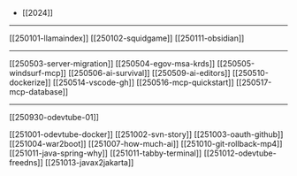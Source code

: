 - [[2024]]

---
[[250101-llamaindex]]
[[250102-squidgame]]
[[250111-obsidian]]

---
[[250503-server-migration]]
[[250504-egov-msa-krds]]
[[250505-windsurf-mcp]]
[[250506-ai-survival]]
[[250509-ai-editors]]
[[250510-dockerize]]
[[250514-vscode-gh]]
[[250516-mcp-quickstart]]
[[250517-mcp-database]]

---
[[250930-odevtube-01]]

[[251001-odevtube-docker]]
[[251002-svn-story]]
[[251003-oauth-github]]
[[251004-war2boot]]
[[251007-how-much-ai]]
[[251010-git-rollback-mp4]]
[[251011-java-spring-why]]
[[251011-tabby-terminal]]
[[251012-odevtube-freedns]]
[[251013-javax2jakarta]]
